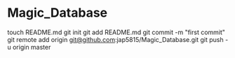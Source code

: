 Magic_Database
==============
touch README.md
git init
git add README.md
git commit -m "first commit"
git remote add origin git@github.com:jap5815/Magic_Database.git
git push -u origin master

